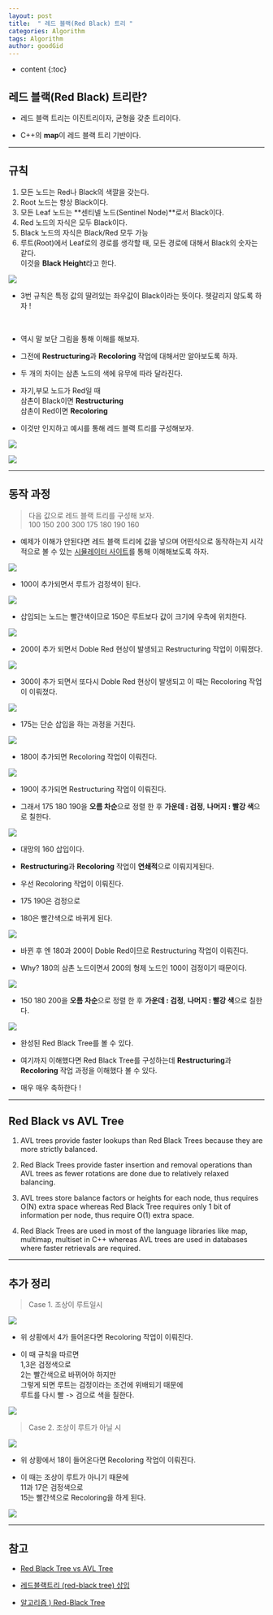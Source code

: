 ```yaml
---
layout: post
title:  " 레드 블랙(Red Black) 트리 "
categories: Algorithm
tags: Algorithm
author: goodGid
---
```

* content
{:toc}

## 레드 블랙(Red Black) 트리란?

* 레드 블랙 트리는 이진트리이자, 균형을 갖춘 트리이다.

* C++의 **map**이 레드 블랙 트리 기반이다.












---

## 규칙

1. 모든 노드는 Red나 Black의 색깔을 갖는다.
2. Root 노드는 항상 Black이다.
3. 모든 Leaf 노드는 **센티넬 노드(Sentinel Node)**로서 Black이다. 
4. Red 노드의 자식은 모두 Black이다. 
5. Black 노드의 자식은 Black/Red 모두 가능
6. 루트(Root)에서 Leaf로의 경로를 생각할 때, 모든 경로에 대해서 Black의 숫자는 같다. <br> 이것을 **Black Height**라고 한다.


![](/assets/img/algorithm/red_black_tree_algorithm_16.png)

* 3번 규칙은 특정 값의 딸려있는 좌우값이 Black이라는 뜻이다. 헷갈리지 않도록 하자 !

<br>

* 역시 말 보단 그림을 통해 이해를 해보자.

* 그전에 **Restructuring**과 **Recoloring** 작업에 대해서만 알아보도록 하자.

* 두 개의 차이는 삼촌 노드의 색에 유무에 따라 달라진다.

* 자기,부모 노드가 Red일 때 <br> 삼촌이 Black이면 **Restructuring** <br> 삼촌이 Red이면 **Recoloring** 

* 이것만 인지하고 예시를 통해 레드 블랙 트리를 구성해보자.

![](/assets/img/algorithm/red_black_tree_algorithm_17.png)

![](/assets/img/algorithm/red_black_tree_algorithm_18.png)


---

## 동작 과정

> 다음 값으로 레드 블랙 트리를 구성해 보자. <br> 100 150 200 300 175 180 190 160

* 예제가 이해가 안된다면 레드 블랙 트리에 값을 넣으며 어떤식으로 동작하는지 시각적으로 볼 수 있는 [시뮬레이터 사이트](https://www.cs.usfca.edu/~galles/visualization/RedBlack.html)를 통해 이해해보도록 하자.


![](/assets/img/algorithm/red_black_tree_algorithm_1.png)

* 100이 추가되면서 루트가 검정색이 된다.




![](/assets/img/algorithm/red_black_tree_algorithm_2.png)

* 삽입되는 노드는 빨간색이므로 150은 루트보다 값이 크기에 우측에 위치한다.




![](/assets/img/algorithm/red_black_tree_algorithm_3.png)

* 200이 추가 되면서 Doble Red 현상이 발생되고 Restructuring 작업이 이뤄졌다.



![](/assets/img/algorithm/red_black_tree_algorithm_4.png)

* 300이 추가 되면서 또다시 Doble Red 현상이 발생되고 이 때는 Recoloring 작업이 이뤄졌다.



![](/assets/img/algorithm/red_black_tree_algorithm_5.png)

* 175는 단순 삽입을 하는 과정을 거친다.



![](/assets/img/algorithm/red_black_tree_algorithm_6.png)

* 180이 추가되면 Recoloring 작업이 이뤄진다.



![](/assets/img/algorithm/red_black_tree_algorithm_7.png)

* 190이 추가되면 Restructuring 작업이 이뤄진다.

* 그래서 175 180 190을 **오름 차순**으로 정렬 한 후 **가운데 : 검정**, **나머지 : 빨강 색**으로 칠한다.




![](/assets/img/algorithm/red_black_tree_algorithm_8.png)

* 대망의 160 삽입이다. 

* **Restructuring**과 **Recoloring** 작업이 **연쇄적**으로 이뤄지게된다.

* 우선 Recoloring 작업이 이뤄진다. 

* 175 190은 검정으로

* 180은 빨간색으로 바뀌게 된다.





![](/assets/img/algorithm/red_black_tree_algorithm_9.png)


* 바뀐 후 엔 180과 200이 Doble Red이므로 Restructuring 작업이 이뤄진다. 

* Why? 180의 삼촌 노드이면서 200의 형제 노드인 100이 검정이기 때문이다.




![](/assets/img/algorithm/red_black_tree_algorithm_10.png)

* 150 180 200을 **오름 차순**으로 정렬 한 후 **가운데 : 검정**, **나머지 : 빨강 색**으로 칠한다.


![](/assets/img/algorithm/red_black_tree_algorithm_11.png)

* 완성된 Red Black Tree를 볼 수 있다. 

* 여기까지 이해했다면 Red Black Tree를 구성하는데 **Restructuring**과 **Recoloring** 작업 과정을 이해했다 볼 수 있다. 

* 매우 매우 축하한다 !


---

## Red Black vs AVL Tree

1. AVL trees provide faster lookups than Red Black Trees because they are more strictly balanced.

2. Red Black Trees provide faster insertion and removal operations than AVL trees as fewer rotations are done due to relatively relaxed balancing.

3. AVL trees store balance factors or heights for each node, thus requires O(N) extra space whereas Red Black Tree requires only 1 bit of information per node, thus require O(1) extra space.

4. Red Black Trees are used in most of the language libraries like map, multimap, multiset in C++ whereas AVL trees are used in databases where faster retrievals are required.




---

## 추가 정리


> Case 1. 조상이 루트일시


![](/assets/img/algorithm/red_black_tree_algorithm_12.png)



* 위 상황에서 4가 들어온다면 Recoloring 작업이 이뤄진다.

* 이 때 규칙을 따르면 <br> 1,3은 검정색으로 <br> 2는 빨간색으로 바뀌어야 하지만 <br> 그렇게 되면 루트는 검정이라는 조건에 위배되기 때문에 <br> 루트를 다시 빨 -> 검으로 색을 칠한다.
    
![](/assets/img/algorithm/red_black_tree_algorithm_13.png)


> Case 2. 조상이 루트가 아닐 시


![](/assets/img/algorithm/red_black_tree_algorithm_14.png)


* 위 상황에서 18이 들어온다면 Recoloring 작업이 이뤄진다.

* 이 때는 조상이 루트가 아니기 때문에 <br> 11과 17은 검정색으로 <br> 15는 빨간색으로 Recoloring을 하게 된다.


![](/assets/img/algorithm/red_black_tree_algorithm_15.png)


---

## 참고

* [Red Black Tree vs AVL Tree](https://www.geeksforgeeks.org/red-black-tree-vs-avl-tree/)

* [레드블랙트리 (red-black tree) 삽입](http://hamait.tistory.com/412)

* [알고리즘 ) Red-Black Tree](https://zeddios.tistory.com/237)
